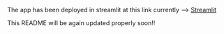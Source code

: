 The app has been deployed in streamlit at this link currently --> [Streamlit](https://threatdetection.streamlit.app)                                          

This README will be again updated properly soon!!
